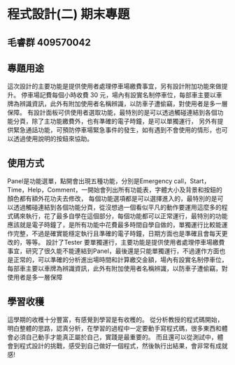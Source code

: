# 程式設計(二) 期末專題
## 毛睿群 409570042 

## 專題用途
這次設計的主要功能是提供使用者處理停車場繳費事宜，另有設計附加功能來做提升。
停車場記費每個小時收費 30 元，場內有設實名制停車位，每部車主要以車牌為辨識資訊，此外有附加使用者名稱辨識，以防車子遭偷竊，對使用者是多一層保障。
有設計面板可供使用者選取功能，最特別的是可以透過觸碰連結到各個功能分頁，除了主功能繳費外，也有準確的電子時鐘，是可以單獨運行，
另外有提供緊急通話功能，可預防停車場緊急事件的發生，如有遇到不會使用的情形，也可以透過使用說明的按鈕來協助。

## 使用方式
Panel是功能選單，點開會出現五種功能，分別是Emergency call，Start，Time，Help，Comment，一開始會列出所有功能表，字體大小及背景和按鈕的顏色都有額外花功夫去修改，
每個功能選項都是可以選擇進入的，最特別的是可以透過觸碰連結到各個功能分頁，從沒想過一個看似平凡的動作要運用這麼多的程式碼來執行，花了最多自學在這個部分，每個功能都可以正常運行，最特別的功能應該就是電子時鐘了，是所有功能中花費最多時間自學自做的，單獨運行比較能運作完整，不過是確實能穩定執行且準確的電子時鐘，日期方面也是準確且會每天更改的，等等。
設計了Tester 要單獨運行，主要功能是提供使用者處理停車場繳費事宜，研究了很久能不能連結到Panel，最後還是只能單獨運行，不過運作方面也是正常的，可以準確的分析進出場時間和計算繳交金額，場內有設實名制停車位，每部車主要以車牌為辨識資訊，此外有附加使用者名稱辨識，以防車子遭偷竊，對使用者是多一層保障
## 學習收穫
這學期的收穫十分豐富，有感覺到學習是有收穫的。
從分析教授的程式碼開始，明白整體的思路，認真分析，在學習的過程中一定要動手寫程式碼，很多東西和體會必須自己動手才能真正屬於自己，實踐是最重要的。
而且還可以從測試中，體會到程式設計的挑戰，感受到自己做好一個程式，然後執行出結果，會非常有成就感!

